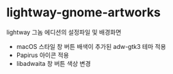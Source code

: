 # lightway-gnome-artworks

lightway 그놈 에디션의 설정파일 및 배경화면

* macOS 스타일 창 버튼 배색이 추가된 adw-gtk3 테마 적용
* Papirus 아이콘 적용
* libadwaita 창 버튼 색상 변경
